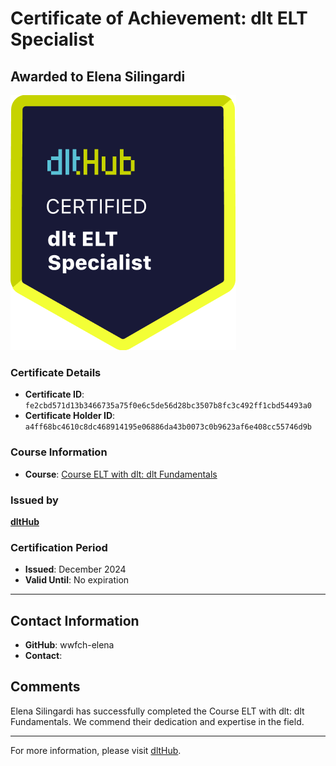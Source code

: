 
# Certificate of Achievement: dlt ELT Specialist

## Awarded to **Elena Silingardi**

![Course Image](../badges/dlt_ELT_specialist.png)

### Certificate Details
- **Certificate ID**: `fe2cbd571d13b3466735a75f0e6c5de56d28bc3507b8fc3c492ff1cbd54493a0`
- **Certificate Holder ID**: `a4ff68bc4610c8dc468914195e06886da43b0073c0b9623af6e408cc55746d9b`

### Course Information
- **Course**: [Course ELT with dlt: dlt Fundamentals](https://github.com/dlt-hub/dlthub-education/tree/main/courses/dlt_fundamentals_dec_2024)

### Issued by
[**dltHub**](https://dlthub.com/) 

### Certification Period
- **Issued**: December 2024
- **Valid Until**: No expiration

---

## Contact Information
- **GitHub**: wwfch-elena
- **Contact**: 

## Comments
Elena Silingardi has successfully completed the Course ELT with dlt: dlt Fundamentals. We commend their dedication and expertise in the field.

---

For more information, please visit [dltHub](https://dlthub.com/).
    